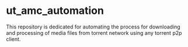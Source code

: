 # ut_amc_automation
This repository is dedicated for automating the process for downloading and processing of media files from torrent network using any torrent p2p client.
